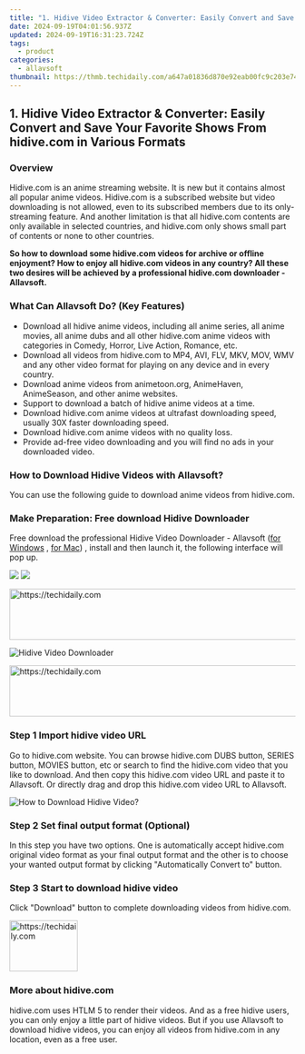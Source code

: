 ```yaml
---
title: "1. Hidive Video Extractor & Converter: Easily Convert and Save Your Favorite Shows From hidive.com in Various Formats"
date: 2024-09-19T04:01:56.937Z
updated: 2024-09-19T16:31:23.724Z
tags:
  - product
categories:
  - allavsoft
thumbnail: https://thmb.techidaily.com/a647a01836d870e92eab00fc9c203e743d8484c30baa597eff3dacfd40b2b888.jpg
---
```


## 1. Hidive Video Extractor & Converter: Easily Convert and Save Your Favorite Shows From hidive.com in Various Formats

### Overview

Hidive.com is an anime streaming website. It is new but it contains almost all popular anime videos. Hidive.com is a subscribed website but video downloading is not allowed, even to its subscribed members due to its only-streaming feature. And another limitation is that all hidive.com contents are only available in selected countries, and hidive.com only shows small part of contents or none to other countries.

**So how to download some hidive.com videos for archive or offline enjoyment? How to enjoy all hidive.com videos in any country? All these two desires will be achieved by a professional hidive.com downloader - Allavsoft.**

### What Can Allavsoft Do? (Key Features)

* Download all hidive anime videos, including all anime series, all anime movies, all anime dubs and all other hidive.com anime videos with categories in Comedy, Horror, Live Action, Romance, etc.
* Download all videos from hidive.com to MP4, AVI, FLV, MKV, MOV, WMV and any other video format for playing on any device and in every country.
* Download anime videos from animetoon.org, AnimeHaven, AnimeSeason, and other anime websites.
* Support to download a batch of hidive anime videos at a time.
* Download hidive.com anime videos at ultrafast downloading speed, usually 30X faster downloading speed.
* Download hidive.com anime videos with no quality loss.
* Provide ad-free video downloading and you will find no ads in your downloaded video.

### How to Download Hidive Videos with Allavsoft?

You can use the following guide to download anime videos from hidive.com.

### Make Preparation: Free download Hidive Downloader

Free download the professional Hidive Video Downloader - Allavsoft ([for Windows](https://tools.techidaily.com/allavsoft/products/) , [for Mac](https://tools.techidaily.com/allavsoft/products/)) , install and then launch it, the following interface will pop up.

[![](https://www.allavsoft.com/how-to/../images/how-to/free-download-win.jpg)](https://tools.techidaily.com/allavsoft/products/) [![](https://www.allavsoft.com/how-to/../images/how-to/free-download-mac.jpg)](https://tools.techidaily.com/allavsoft/products/)

<!-- affiliate ads begin -->
<a href="https://imp.i357552.net/c/5597632/1001453/11832" target="_top" id="1001453">
  <img src="//a.impactradius-go.com/display-ad/11832-1001453" border="0" alt="https://techidaily.com" width="728" height="90"/>
</a>
<img height="0" width="0" src="https://imp.i357552.net/i/5597632/1001453/11832" style="position:absolute;visibility:hidden;" border="0" />
<!-- affiliate ads end -->

![Hidive Video Downloader](https://www.allavsoft.com/how-to/../images/allavsoft/screen-shot-600.jpg)

<!-- affiliate ads begin -->
<a href="https://laganoo.pxf.io/c/5597632/1528703/16446" target="_top" id="1528703">
  <img src="//a.impactradius-go.com/display-ad/16446-1528703" border="0" alt="https://techidaily.com" width="728" height="90"/>
</a>
<img height="0" width="0" src="https://laganoo.pxf.io/i/5597632/1528703/16446" style="position:absolute;visibility:hidden;" border="0" />
<!-- affiliate ads end -->

### Step 1 Import hidive video URL

Go to hidive.com website. You can browse hidive.com DUBS button, SERIES button, MOVIES button, etc or search to find the hidive.com video that you like to download. And then copy this hidive.com video URL and paste it to Allavsoft. Or directly drag and drop this hidive.com video URL to Allavsoft.

![How to Download Hidive Video?](https://www.allavsoft.com/how-to/../images/how-to/download-rtmp-video/download-rtmp-video.jpg)

### Step 2 Set final output format (Optional)

In this step you have two options. One is automatically accept hidive.com original video format as your final output format and the other is to choose your wanted output format by clicking "Automatically Convert to" button.

### Step 3 Start to download hidive video

Click "Download" button to complete downloading videos from hidive.com.

<!-- affiliate ads begin -->
<a href="https://bluettifr.pxf.io/c/5597632/2145079/17095" target="_top" id="2145079">
  <img src="//a.impactradius-go.com/display-ad/17095-2145079" border="0" alt="https://techidaily.com" width="120" height="90"/>
</a>
<img height="0" width="0" src="https://bluettifr.pxf.io/i/5597632/2145079/17095" style="position:absolute;visibility:hidden;" border="0" />
<!-- affiliate ads end -->

### More about hidive.com

hidive.com uses HTLM 5 to render their videos. And as a free hidive users, you can only enjoy a little part of hidive videos. But if you use Allavsoft to download hidive videos, you can enjoy all videos from hidive.com in any location, even as a free user.

<ins class="adsbygoogle"
     style="display:block"
     data-ad-format="autorelaxed"
     data-ad-client="ca-pub-7571918770474297"
     data-ad-slot="1223367746"></ins>

<ins class="adsbygoogle"
     style="display:block"
     data-ad-client="ca-pub-7571918770474297"
     data-ad-slot="8358498916"
     data-ad-format="auto"
     data-full-width-responsive="true"></ins>
